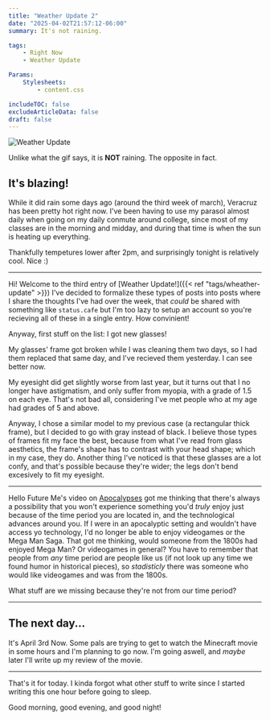 ```yaml
---
title: "Weather Update 2"
date: "2025-04-02T21:57:12-06:00"
summary: It's not raining.

tags:
    - Right Now
    - Weather Update

Params:
    Stylesheets:
        - content.css

includeTOC: false
excludeArticleData: false
draft: false
---
```


![Weather Update](https://media1.tenor.com/m/9iIWE93A0qgAAAAC/bill-wurtz-weather-update.gif)

Unlike what the gif says, it is **NOT** raining. The opposite in fact.

## It's blazing!

While it did rain some days ago (around the third week of march), Veracruz has been pretty hot right now. I've been having to use my parasol almost daily when going on my daily conmute around college, since most of my classes are in the morning and midday, and during that time is when the sun is heating up everything.

Thankfully tempetures lower after 2pm, and surprisingly tonight is relatively cool. Nice :)

---

Hi! Welcome to the third entry of [Weather Update!]({{< ref "tags/wheather-update" >}}) I've decided to formalize these types of posts into posts where I share the thoughts I've had over the week, that _could_ be shared with something like `status.cafe` but I'm too lazy to setup an account so you're recieving all of these in a single entry. How convinient!

Anyway, first stuff on the list: I got new glasses!

My glasses' frame got broken while I was cleaning them two days, so I had them replaced that same day, and I've recieved them yesterday. I can see better now.

My eyesight did get slightly worse from last year, but it turns out that I no longer have astigmatism, and only suffer from myopia, with a grade of 1.5 on each eye. That's not bad all, considering I've met people who at my age had grades of 5 and above.

Anyway, I chose a similar model to my previous case (a rectangular thick frame), but I decided to go with gray instead of black. I believe those types of frames fit my face the best, because from what I've read from glass aesthetics, the frame's shape has to contrast with your head shape; which in my case, they do. Another thing I've noticed is that these glasses are a lot confy, and that's possible because they're wider; the legs don't bend excesively to fit my eyesight.

---

Hello Future Me's video on [Apocalypses](https://youtu.be/ZbaSWX_Roko?si=_tELNu6ZRHKgTQvS) got me thinking that there's always a possibility that you won't experience something you'd _truly_ enjoy just because of the time period you are located in, and the technological advances around you. If I were in an apocalyptic setting and wouldn't have access yo technology, I'd no longer be able to enjoy videogames or the Mega Man Saga. That got me thinking, would someone from the 1800s had enjoyed Mega Man? Or videogames in general? You have to remember that people from _any_ time period are people like us (if not look up any time we found humor in historical pieces), so _stadisticly_ there was someone who would like videogames and was from the 1800s.

What stuff are we missing because they're not from our time period?

---

## The next day...

It's April 3rd Now. Some pals are trying to get to watch the Minecraft movie in some hours and I'm planning to go now. I'm going aswell, and _maybe_ later I'll write up my review of the movie.

---

That's it for today. I kinda forgot what other stuff to write since I started writing this one hour before going to sleep.

Good morning, good evening, and good night!
